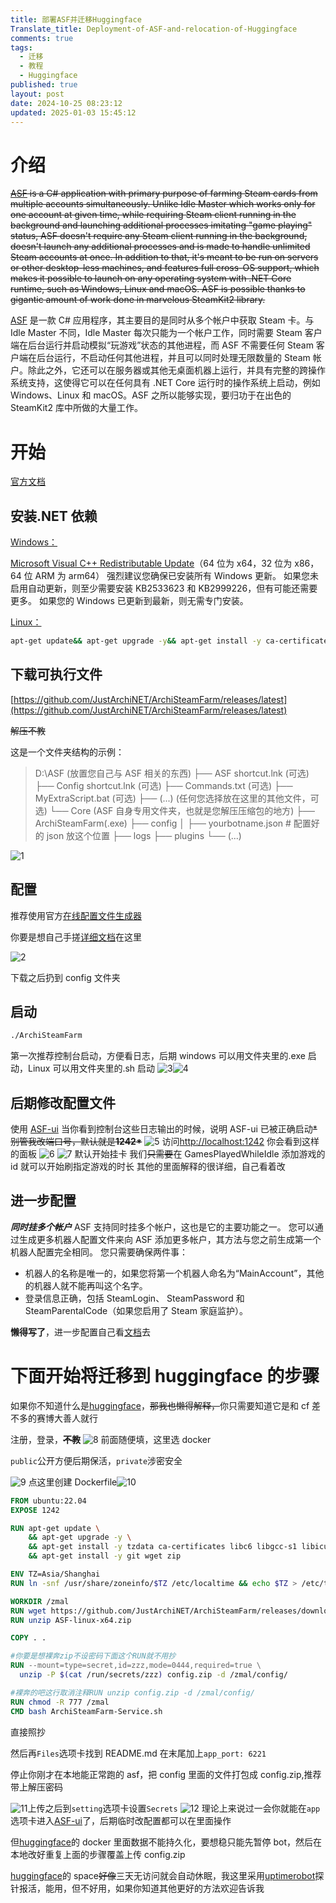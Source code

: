 ```yaml
---
title: 部署ASF并迁移Huggingface
Translate_title: Deployment-of-ASF-and-relocation-of-Huggingface
comments: true
tags:
  - 迁移
  - 教程
  - Huggingface
published: true
layout: post
date: 2024-10-25 08:23:12
updated: 2025-01-03 15:45:12
---
```


# 介绍

~~[ASF](https://github.com/JustArchiNET/ArchiSteamFarm) is a C# application with primary purpose of farming Steam cards from multiple accounts simultaneously. Unlike Idle Master which works only for one account at given time, while requiring Steam client running in the background and launching additional processes imitating "game playing" status, ASF doesn't require any Steam client running in the background, doesn't launch any additional processes and is made to handle unlimited Steam accounts at once. In addition to that, it's meant to be run on servers or other desktop-less machines, and features full cross-OS support, which makes it possible to launch on any operating system with .NET Core runtime, such as Windows, Linux and macOS. ASF is possible thanks to gigantic amount of work done in marvelous SteamKit2 library.~~

[ASF](https://github.com/JustArchiNET/ArchiSteamFarm) 是一款 C# 应用程序，其主要目的是同时从多个帐户中获取 Steam 卡。与 Idle Master 不同，Idle Master 每次只能为一个帐户工作，同时需要 Steam 客户端在后台运行并启动模拟“玩游戏”状态的其他进程，而 ASF 不需要任何 Steam 客户端在后台运行，不启动任何其他进程，并且可以同时处理无限数量的 Steam 帐户。除此之外，它还可以在服务器或其他无桌面机器上运行，并具有完整的跨操作系统支持，这使得它可以在任何具有 .NET Core 运行时的操作系统上启动，例如 Windows、Linux 和 macOS。ASF 之所以能够实现，要归功于在出色的 SteamKit2 库中所做的大量工作。

<!-- more -->

# 开始

[官方文档](https://github.com/JustArchiNET/ArchiSteamFarm/wiki/Setting-up-zh-CN)

## 安装.NET 依赖

[Windows：](https://learn.microsoft.com/zh-cn/dotnet/core/install/windows)

[Microsoft Visual C++ Redistributable Update](https://learn.microsoft.com/zh-cn/cpp/windows/latest-supported-vc-redist?view=msvc-170#visual-studio-2015-2017-2019-and-2022)（64 位为 x64，32 位为 x86，64 位 ARM 为 arm64）
强烈建议您确保已安装所有 Windows 更新。 如果您未启用自动更新，则至少需要安装 KB2533623 和 KB2999226，但有可能还需要更多。 如果您的 Windows 已更新到最新，则无需专门安装。

[Linux：](https://learn.microsoft.com/zh-cn/dotnet/core/install/linux)

```bash
apt-get update&& apt-get upgrade -y&& apt-get install -y ca-certificates libc6 libgcc-s1 libicu70 libgssapi-krb5-2 libssl3 libstdc++6 zlib1g
```

## 下载可执行文件

[https://github.com/JustArchiNET/ArchiSteamFarm/releases/latest](https://github.com/JustArchiNET/ArchiSteamFarm/releases/latest)

~~解压不教~~

这是一个文件夹结构的示例：

> D:\ASF (放置您自己与 ASF 相关的东西)
> ├── ASF shortcut.lnk (可选)
> ├── Config shortcut.lnk (可选)
> ├── Commands.txt (可选)
> ├── MyExtraScript.bat (可选)
> ├── (...) (任何您选择放在这里的其他文件，可选)
> └── Core (ASF 自身专用文件夹，也就是您解压压缩包的地方)
> ├── ArchiSteamFarm(.exe)
> ├── config
> │ ├── yourbotname.json # 配置好的 json 放这个位置
> ├── logs
> ├── plugins
> └── (...)

![1](https://img.zmal.top/old/1.3uuzeq4cw1.jpg)

## 配置

推荐使用官方[在线配置文件生成器](https://justarchinet.github.io/ASF-WebConfigGenerator/#/bot)

你要是想自己手搓[详细文档](https://github.com/JustArchiNET/ArchiSteamFarm/wiki/Configuration-zh-CN)在这里

![2](https://img.zmal.top/old/2.9dd3uvckzm.jpg)

下载之后扔到 config 文件夹

## 启动

```bash
./ArchiSteamFarm
```

第一次推荐控制台启动，方便看日志，后期 windows 可以用文件夹里的.exe 启动，Linux 可以用文件夹里的.sh 启动
![3](https://img.zmal.top/old/3.4ub2rw741d.jpg)![4](https://img.zmal.top/old/4.1sf6qo5ruc.jpg)

## 后期修改配置文件

使用 [ASF-ui](https://github.com/JustArchiNET/ArchiSteamFarm/wiki/IPC-zh-CN#asf-ui)
当你看到控制台这些日志输出的时候，说明 ASF-ui 已被正确启动~~\*别管我改端口号，默认就是**1242\***~~
![5](https://img.zmal.top/old/5.5tr6529v79.jpg)
访问[http://localhost:1242](http://localhost:1242)
你会看到这样的面板
![6](https://img.zmal.top/old/6.8dx0hp9tti.jpg)
![7](https://img.zmal.top/old/7.51eanbt9h3.jpg)
默认开始挂卡
我们~~只需要~~在 GamesPlayedWhileIdle 添加游戏的 id 就可以开始刷指定游戏的时长
其他的里面解释的很详细，自己看着改

## 进一步配置

**_同时挂多个帐户_**
ASF 支持同时挂多个帐户，这也是它的主要功能之一。 您可以通过生成更多机器人配置文件来向 ASF 添加更多帐户，其方法与您之前生成第一个机器人配置完全相同。 您只需要确保两件事：

- 机器人的名称是唯一的，如果您将第一个机器人命名为“MainAccount”，其他的机器人就不能再叫这个名字。
- 登录信息正确，包括 SteamLogin、 SteamPassword 和 SteamParentalCode（如果您启用了 Steam 家庭监护）。

**懒得写了**，进一步配置自己看[文档](https://github.com/JustArchiNET/ArchiSteamFarm/wiki/Setting-up-zh-CN#%E8%BF%9B%E4%B8%80%E6%AD%A5%E9%85%8D%E7%BD%AE)去

# 下面开始将迁移到 huggingface 的步骤

如果你不知道什么是[huggingface](https://huggingface.co/)，~~那我也懒得解释，~~你只需要知道它是和 cf 差不多的赛博大善人就行

注册，登录，**~~不教~~**
![8](https://img.zmal.top/old/8.9gwpsl5np5.jpg)
前面随便填，这里选 docker

`public`公开方便后期保活，`private`涉密安全

![9](https://img.zmal.top/old/9.esnmmuptn.jpg)
点这里创建 Dockerfile![10](https://img.zmal.top/old/10.6ikfp2xe7w.jpg)

```dockerfile
FROM ubuntu:22.04
EXPOSE 1242

RUN apt-get update \
    && apt-get upgrade -y \
    && apt-get install -y tzdata ca-certificates libc6 libgcc-s1 libicu70 libgssapi-krb5-2 libssl3 libstdc++6 zlib1g \
    && apt-get install -y git wget zip

ENV TZ=Asia/Shanghai
RUN ln -snf /usr/share/zoneinfo/$TZ /etc/localtime && echo $TZ > /etc/timezone

WORKDIR /zmal
RUN wget https://github.com/JustArchiNET/ArchiSteamFarm/releases/download/6.0.7.5/ASF-linux-x64.zip
RUN unzip ASF-linux-x64.zip

COPY . .

#你要是想裸奔zip不设密码下面这个RUN就不用抄
RUN --mount=type=secret,id=zzz,mode=0444,required=true \
  unzip -P $(cat /run/secrets/zzz) config.zip -d /zmal/config/

#裸奔的吧这行取消注释RUN unzip config.zip -d /zmal/config/
RUN chmod -R 777 /zmal
CMD bash ArchiSteamFarm-Service.sh
```

直接照抄

然后再`Files`选项卡找到 README.md
在末尾加上`app_port: 6221`

停止你刚才在本地能正常跑的 asf，把 config 里面的文件打包成 config.zip,推荐带上解压密码

![11](https://img.zmal.top/old/11.3yelcfxflp.jpg)上传之后到`setting`选项卡设置`Secrets`
![12](https://img.zmal.top/old/12.7i0j2905dq.jpg)
理论上来说过一会你就能在`app`选项卡进入[ASF-ui](https://github.com/JustArchiNET/ArchiSteamFarm/wiki/IPC-zh-CN#asf-ui)了，后期临时改配置都可以在里面操作

但[huggingface](https://huggingface.co/)的 docker 里面数据不能持久化，要想稳只能先暂停 bot，然后在本地改好重复上面的步骤覆盖上传 config.zip

[huggingface](https://huggingface.co/)的 space~~好像~~三天无访问就会自动休眠，我这里采用[uptimerobot](https://uptimerobot.com/)探针报活，能用，但不好用，如果你知道其他更好的方法欢迎告诉我
